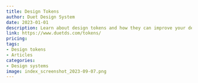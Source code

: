 ```yaml
---
title: Design Tokens
author: Duet Design System
date: 2023-01-01
description: Learn about design tokens and how they can improve your design system in this article from Duet Design System.
link: https://www.duetds.com/tokens/
pricing: 
tags: 
- Design tokens 
- Articles
categories: 
- Design systems 
image: index_screenshot_2023-09-07.png
---
```

